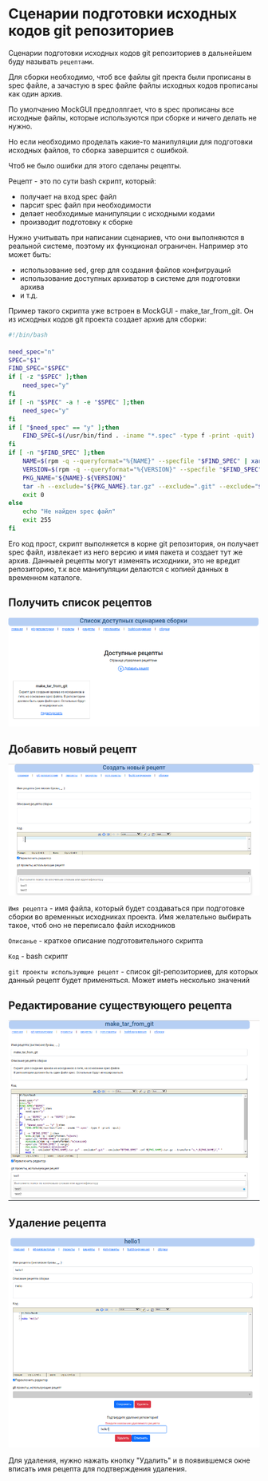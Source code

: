 # Сценарии подготовки исходных кодов git репозиториев

Сценарии подготовки исходных кодов git репозиториев в дальнейшем буду называть `рецептами`.

 Для сборки необходимо, чтоб все файлы git пректа были прописаны в spec файле, а зачастую в spec файле файлы исходных кодов прописаны как один архив.

 По умолчанию MockGUI предполпгает, что в spec прописаны все исходные файлы, которые используются при сборке и ничего делать не нужно.

 Но если необходимо проделать какие-то манипуляции для подготовки исходных файлов, то сборка завершится с ошибкой.

 Чтоб не было ошибки для этого сделаны рецепты.

 Рецепт - это по сути bash скрипт, который:

 * получает на вход spec файл
 * парсит spec файл при необходимости
 * делает необходимые манипуляции с исходными кодами
 * производит подготовку к сборке

Нужно учитывать при написании сценариев, что они выполняются в реальной системе, поэтому их функционал ограничен. Например это может быть:
* использование sed, grep для создания файлов конфигруаций
* использование доступных архиватор в системе для подготовки архива
* и т.д.

Пример такого скрипта уже встроен в MockGUI - make_tar_from_git. Он из исходных кодов git проекта создает архив для сборки:

```bash
#!/bin/bash

need_spec="n"
SPEC="$1"
FIND_SPEC="$SPEC"
if [ -z "$SPEC" ];then
    need_spec="y"
fi
if [ -n "$SPEC" -a ! -e "$SPEC" ];then
    need_spec="y"
fi
if [ "$need_spec" == "y" ];then
    FIND_SPEC=$(/usr/bin/find . -iname "*.spec" -type f -print -quit)
fi
if [ -n "$FIND_SPEC" ];then
    NAME=$(rpm -q --queryformat="%{NAME}" --specfile "$FIND_SPEC" | xargs)
    VERSION=$(rpm -q --queryformat="%{VERSION}" --specfile "$FIND_SPEC" | xargs)
    PKG_NAME="${NAME}-${VERSION}"
    tar -h --exclude="${PKG_NAME}.tar.gz" --exclude=".git" --exclude="$FIND_SPEC" -cvf ${PKG_NAME}.tar.gz --transform "s,^,${PKG_NAME}/," *
    exit 0
else
    echo "Не найден spec файл"
    exit 255
fi
```

Его код прост, скрипт выполняется в корне git репозитория, он получает spec файл, извлекает из него версию и имя пакета и создает тут же архив.
Данныей рецепты могут изменять исходники, это не вредит репозиторию, т.к все манипуляции делаются с копией данных в временном каталоге.

## Получить список рецептов

![Список рецетов](../img/mockgui_recips1.png)

## Добавить новый рецепт

![Добавить рецепт](../img/mockgui_recip2.png)

`Имя рецепта` - имя файла, который будет создаваться при подготовке сборки во временных исходниках проекта. Имя желательно выбирать такое, чтоб оно не переписало файл исходников

`Описанье` - краткое описание подготовительного скрипта

`Код` - bash скрипт

`git проекты использующие рецепт` - список git-репозиториев, для которых данный рецепт будет применяться. Может иметь несколько значений

## Редактирование существующего рецепта

![Редактирование рецепта](../img/mockgui_recip3.png)

## Удаление рецепта

![Удаление рецепта](../img/mockgui_recip11.png)

Для удаления, нужно нажать кнопку "Удалить" и в появившемся окне вписать имя рецепта для подтверждения удаления.
